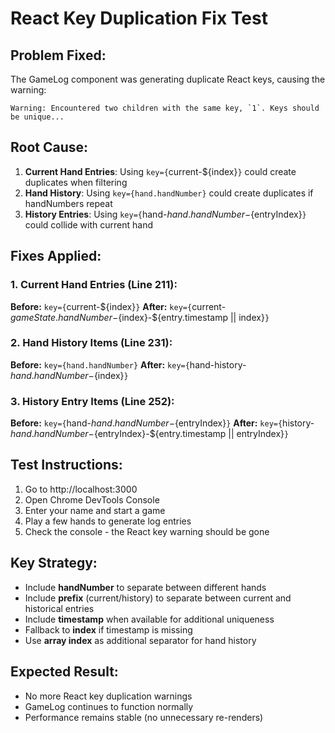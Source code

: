 # React Key Duplication Fix Test

## Problem Fixed:
The GameLog component was generating duplicate React keys, causing the warning:
```
Warning: Encountered two children with the same key, `1`. Keys should be unique...
```

## Root Cause:
1. **Current Hand Entries**: Using `key={`current-${index}`}` could create duplicates when filtering
2. **Hand History**: Using `key={hand.handNumber}` could create duplicates if handNumbers repeat  
3. **History Entries**: Using `key={`hand-${hand.handNumber}-${entryIndex}`}` could collide with current hand

## Fixes Applied:

### 1. Current Hand Entries (Line 211):
**Before:** `key={`current-${index}`}`
**After:** `key={`current-${gameState.handNumber}-${index}-${entry.timestamp || index}`}`

### 2. Hand History Items (Line 231):
**Before:** `key={hand.handNumber}`
**After:** `key={`hand-history-${hand.handNumber}-${index}`}`

### 3. History Entry Items (Line 252):
**Before:** `key={`hand-${hand.handNumber}-${entryIndex}`}`
**After:** `key={`history-${hand.handNumber}-${entryIndex}-${entry.timestamp || entryIndex}`}`

## Test Instructions:
1. Go to http://localhost:3000
2. Open Chrome DevTools Console
3. Enter your name and start a game
4. Play a few hands to generate log entries
5. Check the console - the React key warning should be gone

## Key Strategy:
- Include **handNumber** to separate between different hands
- Include **prefix** (current/history) to separate between current and historical entries  
- Include **timestamp** when available for additional uniqueness
- Fallback to **index** if timestamp is missing
- Use **array index** as additional separator for hand history

## Expected Result:
- No more React key duplication warnings
- GameLog continues to function normally
- Performance remains stable (no unnecessary re-renders)